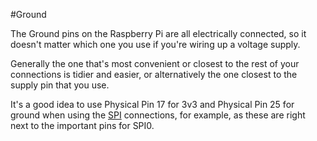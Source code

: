 <!--
---
name: Ground
class: interface
type: pinout
description: Raspberry Pi Ground Pins
pincount: 1
pin:
  '6':
  '9':
  '14':
  '20':
  '25':
  '30':
  '34':
  '39':
-->
#Ground

The Ground pins on the Raspberry Pi are all electrically connected, so it doesn't matter
which one you use if you're wiring up a voltage supply.

Generally the one that's most convenient or closest to the rest of your connections is tidier
and easier, or alternatively the one closest to the supply pin that you use.

It's a good idea to use Physical Pin 17 for 3v3 and Physical Pin 25 for ground when using
the [SPI](/pinout/spi) connections, for example, as these are right next to the important pins for SPI0.

